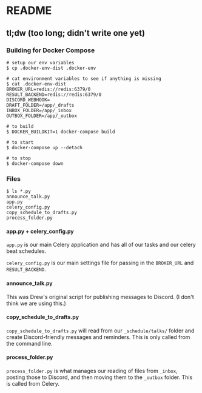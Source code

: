 # README

## tl;dw (too long; didn't write one yet)

### Building for Docker Compose

```shell
# setup our env variables
$ cp .docker-env-dist .docker-env

# cat environment variables to see if anything is missing
$ cat .docker-env-dist
BROKER_URL=redis://redis:6379/0
RESULT_BACKEND=redis://redis:6379/0
DISCORD_WEBHOOK=
DRAFT_FOLDER=/app/_drafts
INBOX_FOLDER=/app/_inbox
OUTBOX_FOLDER=/app/_outbox

# to build
$ DOCKER_BUILDKIT=1 docker-compose build

# to start
$ docker-compose up --detach

# to stop
$ docker-compose down
```

### Files

```shell
$ ls *.py
announce_talk.py
app.py
celery_config.py
copy_schedule_to_drafts.py
process_folder.py
```

#### app.py + celery_config.py

`app.py` is our main Celery application and has all of our tasks and our celery beat schedules.

`celery_config.py` is our main settings file for passing in the `BROKER_URL` and `RESULT_BACKEND`.

#### announce_talk.py

This was Drew's original script for publishing messages to Discord. (I don't think we are using this.)

#### copy_schedule_to_drafts.py

`copy_schedule_to_drafts.py` will read from our `_schedule/talks/` folder and create Discord-friendly messages and reminders. This is only called from the command line.

#### process_folder.py

`process_folder.py` is what manages our reading of files from `_inbox`, posting those to Discord, and then moving them to the `_outbox` folder. This is called from Celery.
